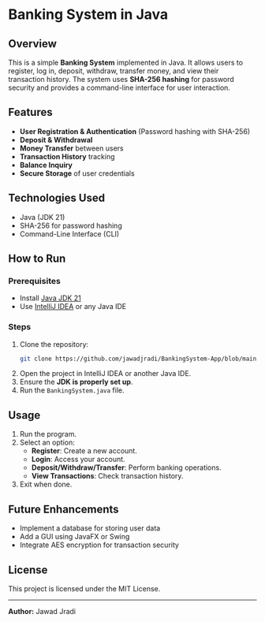 # Banking System in Java

## Overview
This is a simple **Banking System** implemented in Java. It allows users to register, log in, deposit, withdraw, transfer money, and view their transaction history. The system uses **SHA-256 hashing** for password security and provides a command-line interface for user interaction.

## Features
- **User Registration & Authentication** (Password hashing with SHA-256)
- **Deposit & Withdrawal**
- **Money Transfer** between users
- **Transaction History** tracking
- **Balance Inquiry**
- **Secure Storage** of user credentials

## Technologies Used
- Java (JDK 21)
- SHA-256 for password hashing
- Command-Line Interface (CLI)

## How to Run
### Prerequisites
- Install [Java JDK 21](https://jdk.java.net/)
- Use [IntelliJ IDEA](https://www.jetbrains.com/idea/) or any Java IDE

### Steps
1. Clone the repository:
   ```sh
   git clone https://github.com/jawadjradi/BankingSystem-App/blob/main/BankingSystem.java
   ```
2. Open the project in IntelliJ IDEA or another Java IDE.
3. Ensure the **JDK is properly set up**.
4. Run the `BankingSystem.java` file.

## Usage
1. Run the program.
2. Select an option:
   - **Register**: Create a new account.
   - **Login**: Access your account.
   - **Deposit/Withdraw/Transfer**: Perform banking operations.
   - **View Transactions**: Check transaction history.
3. Exit when done.

## Future Enhancements
- Implement a database for storing user data
- Add a GUI using JavaFX or Swing
- Integrate AES encryption for transaction security

## License
This project is licensed under the MIT License.

---
**Author:** Jawad Jradi

